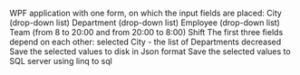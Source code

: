 WPF application with one form, on which the input fields are placed:
  City (drop-down list)
  Department (drop-down list)
  Employee (drop-down list)
  Team (from 8 to 20:00 and from 20:00 to 8:00)
  Shift
The first three fields depend on each other: selected City - the list of Departments decreased
Save the selected values ​​to disk in Json format
Save the selected values ​​to SQL server using linq to sql
